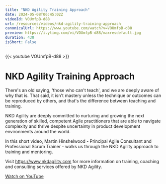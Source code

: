 ```yaml
---
title: "NKD Agility Training Approach"
date: 2024-05-08T06:45:02Z
videoId: VOUmfpB-d88
url: /resources/videos/nkd-agility-training-approach
canonicalUrl: https://www.youtube.com/watch?v=VOUmfpB-d88
preview: https://i.ytimg.com/vi/VOUmfpB-d88/maxresdefault.jpg
duration: 430
isShort: False
---
```


{{< youtube VOUmfpB-d88 >}}

# NKD Agility Training Approach

There's an old saying, 'those who can't teach', and we are deeply aware of why that is. That said, it isn't mastery unless the technique or outcomes can be reproduced by others, and that's the difference between teaching and training.

NKD Agility are deeply committed to nurturing and growing the next generation of skilled, competent Agile practitioners that are able to navigate complexity and thrive despite uncertainty in product development environments around the world.

In this short video, Martin Hinshelwood - Principal Agile Consultant and Professional Scrum Trainer - walks us through the NKD Agility approach to training and mentoring.

Visit https://www.nkdagility.com for more information on training, coaching and consulting services offered by NKD Agility.

[Watch on YouTube](https://www.youtube.com/watch?v=VOUmfpB-d88)
